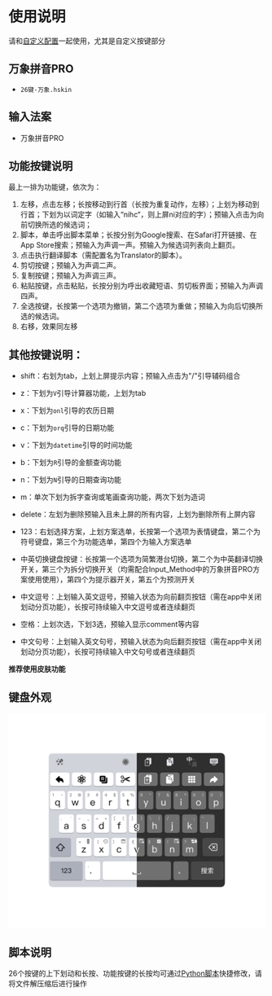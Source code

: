 # 使用说明

请和[自定义配置](../Input_Method/万象拼音/Rime4Hamster/)一起使用，尤其是自定义按键部分

## 万象拼音PRO
- `26键-万象.hskin`


## 输入法案
- 万象拼音PRO
## 功能按键说明
最上一排为功能键，依次为：
1. 左移，点击左移；长按移动到行首（长按为重复动作，左移）；上划为移动到行首；下划为以词定字（如输入“nihc“，则上屏ni对应的字）；预输入点击为向前切换所选的候选词；
2. 脚本，单击呼出脚本菜单；长按分别为Google搜索、在Safari打开链接、在App Store搜索；预输入为声调一声。预输入为候选词列表向上翻页。
3. 点击执行翻译脚本（需配置名为Translator的脚本）。
4. 剪切按键；预输入为声调二声。
5. 复制按键；预输入为声调三声。
6. 粘贴按键，点击粘贴，长按分别为呼出收藏短语、剪切板界面；预输入为声调四声。
7. 全选按键，长按第一个选项为撤销，第二个选项为重做；预输入为向后切换所选的候选词。
8. 右移，效果同左移

## 其他按键说明：
- shift：右划为tab，上划上屏提示内容；预输入点击为"/"引导辅码组合
- z：下划为`V`引导计算器功能，上划为tab
- x：下划为`onl`引导的农历日期
- c：下划为`orq`引导的日期功能
- v：下划为`datetime`引导的时间功能
- b：下划为`R`引导的金额查询功能
- n：下划为`N`引导的日期查询功能
- m：单次下划为拆字查询或笔画查询功能，两次下划为​造词
- delete：左划为删除预输入且未上屏的所有内容，上划为删除所有上屏内容

- 123：右划选择方案，上划方案选单，长按第一个选项为表情键盘，第二个为符号键盘，第三个为功能选单，第四个为输入方案选单
- 中英切换键盘按键：长按第一个选项为简繁港台切换，第二个为中英翻译切换开关，第三个为拆分切换开关（均需配合Input_Method中的万象拼音PRO方案使用使用），第四个为提示器开关，第五个为预测开关
- 中文逗号：上划输入英文逗号，预输入状态为向前翻页按钮（需在app中关闭划动分页功能），长按可持续输入中文逗号或者连续翻页
- 空格：上划次选，下划3选，预输入显示comment等内容
- 中文句号：上划输入英文句号，预输入状态为向后翻页按钮（需在app中关闭划动分页功能），长按可持续输入中文句号或者连续翻页

**推荐使用皮肤功能**

## 键盘外观

![demo](assets/demo.png)
## 脚本说明
26个按键的上下划动和长按、功能按键的长按均可通过[Python脚本](../Python_Tools/)快捷修改，请将文件解压缩后进行操作